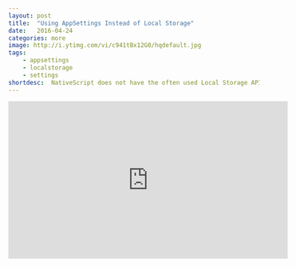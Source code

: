 ```yaml
---
layout: post
title:  "Using AppSettings Instead of Local Storage"
date:   2016-04-24
categories: more
image: http://i.ytimg.com/vi/c941tBx12G0/hqdefault.jpg
tags: 
    - appsettings
    - localstorage
    - settings
shortdesc: 	NativeScript does not have the often used Local Storage API, but it does have a very similar API called “ApplicationSettings” that can be used in almost the exact same way. In this video we look at how to stringify, store and retrieve objects.
---
```

<iframe width="560" height="315" src="https://www.youtube.com/embed/c941tBx12G0" frameborder="0" allowfullscreen></iframe>
